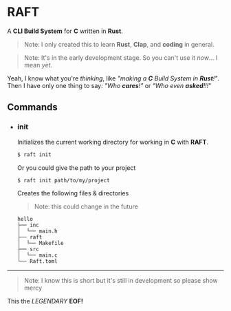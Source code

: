 # RAFT

A **CLI Build System** for **C** written in **Rust**.

> Note: I only created this to learn **Rust**, **Clap**, and **coding** in general.

> Note: It's in the early development stage. So you can't use it _now_... I mean _yet_.

Yeah, I know what you're _thinking_, like _"making a **C** Build System in **Rust**!"_. \
Then I have only one thing to say: _"Who **cares**!"_ or _"Who even **asked**!!!_"

## Commands

- ### init

  Initializes the current working directory for working in **C** with **RAFT**.

  ```bash
  $ raft init
  ```

  Or you could give the path to your project

  ```bash
  $ raft init path/to/my/project
  ```

  Creates the following files & directories

  > Note: this could change in the future

  ```plaintext
  hello
  ├── inc
  │  └── main.h
  ├── raft
  │  └── Makefile
  ├── src
  │  └── main.c
  └── Raft.toml
  ```

<hr>

> Note: I know this is short but it's still in development so please show mercy

This the _LEGENDARY_ **EOF!**
